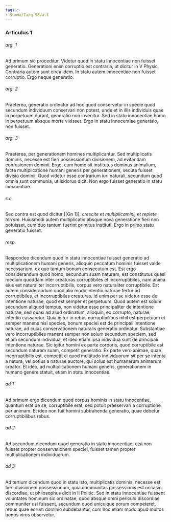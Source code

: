 ```yaml
---
tags : 
- Summa/Ia/q.98/a.1
---
```


### Articulus 1

###### arg. 1
Ad primum sic proceditur. Videtur quod in statu innocentiae non fuisset generatio. Generationi enim corruptio est contraria, ut dicitur in V Physic. Contraria autem sunt circa idem. In statu autem innocentiae non fuisset corruptio. Ergo neque generatio.

###### arg. 2
Praeterea, generatio ordinatur ad hoc quod conservetur in specie quod secundum individuum conservari non potest, unde et in illis individuis quae in perpetuum durant, generatio non invenitur. Sed in statu innocentiae homo in perpetuum absque morte vixisset. Ergo in statu innocentiae generatio, non fuisset.

###### arg. 3
Praeterea, per generationem homines multiplicantur. Sed multiplicatis dominis, necesse est fieri possessionum divisionem, ad evitandam confusionem dominii. Ergo, cum homo sit institutus dominus animalium, facta multiplicatione humani generis per generationem, secuta fuisset divisio dominii. Quod videtur esse contrarium iuri naturali, secundum quod omnia sunt communia, ut Isidorus dicit. Non ergo fuisset generatio in statu innocentiae.

###### s.c.
Sed contra est quod dicitur [[Gn 1]], *crescite et multiplicamini, et replete terram*. Huiusmodi autem multiplicatio absque nova generatione fieri non potuisset, cum duo tantum fuerint primitus instituti. Ergo in primo statu generatio fuisset.

###### resp.
Respondeo dicendum quod in statu innocentiae fuisset generatio ad multiplicationem humani generis, alioquin peccatum hominis fuisset valde necessarium, ex quo tantum bonum consecutum est. Est ergo considerandum quod homo, secundum suam naturam, est constitutus quasi medium quoddam inter creaturas corruptibiles et incorruptibiles, nam anima eius est naturaliter incorruptibilis, corpus vero naturaliter corruptibile. Est autem considerandum quod alio modo intentio naturae fertur ad corruptibiles, et incorruptibiles creaturas. Id enim per se videtur esse de intentione naturae, quod est semper et perpetuum. Quod autem est solum secundum aliquod tempus, non videtur esse principaliter de intentione naturae, sed quasi ad aliud ordinatum, alioquin, eo corrupto, naturae intentio cassaretur. Quia igitur in rebus corruptibilibus nihil est perpetuum et semper manens nisi species, bonum speciei est de principali intentione naturae, ad cuius conservationem naturalis generatio ordinatur. Substantiae vero incorruptibiles manent semper non solum secundum speciem, sed etiam secundum individua, et ideo etiam ipsa individua sunt de principali intentione naturae. Sic igitur homini ex parte corporis, quod corruptibile est secundum naturam suam, competit generatio. Ex parte vero animae, quae incorruptibilis est, competit ei quod multitudo individuorum sit per se intenta a natura, vel potius a naturae auctore, qui solus est humanarum animarum creator. Et ideo, ad multiplicationem humani generis, generationem in humano genere statuit, etiam in statu innocentiae.

###### ad 1
Ad primum ergo dicendum quod corpus hominis in statu innocentiae, quantum erat de se, corruptibile erat, sed potuit praeservari a corruptione per animam. Et ideo non fuit homini subtrahenda generatio, quae debetur corruptibilibus rebus.

###### ad 2
Ad secundum dicendum quod generatio in statu innocentiae, etsi non fuisset propter conservationem speciei, fuisset tamen propter multiplicationem individuorum.

###### ad 3
Ad tertium dicendum quod in statu isto, multiplicatis dominis, necesse est fieri divisionem possessionum, quia communitas possessionis est occasio discordiae, ut philosophus dicit in II Politic. Sed in statu innocentiae fuissent voluntates hominum sic ordinatae, quod absque omni periculo discordiae communiter usi fuissent, secundum quod unicuique eorum competeret, rebus quae eorum dominio subdebantur, cum hoc etiam modo apud multos bonos viros observetur.

